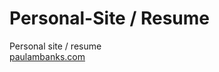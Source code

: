 # Personal-Site / Resume

Personal site / resume
<br>
<a href="https://paulambanks.com/">paulambanks.com</a>
